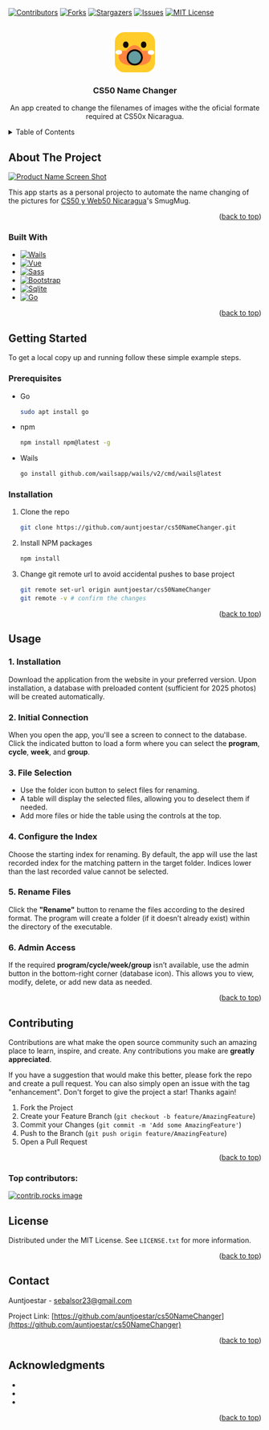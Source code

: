 <!-- Improved compatibility of back to top link: See: https://github.com/othneildrew/Best-README-Template/pull/73 -->
<a id="readme-top"></a>
<!--
*** Thanks for checking out the Best-README-Template. If you have a suggestion
*** that would make this better, please fork the repo and create a pull request
*** or simply open an issue with the tag "enhancement".
*** Don't forget to give the project a star!
*** Thanks again! Now go create something AMAZING! :D
-->



<!-- PROJECT SHIELDS -->
<!--
*** I'm using markdown "reference style" links for readability.
*** Reference links are enclosed in brackets [ ] instead of parentheses ( ).
*** See the bottom of this document for the declaration of the reference variables
*** for contributors-url, forks-url, etc. This is an optional, concise syntax you may use.
*** https://www.markdownguide.org/basic-syntax/#reference-style-links
-->
[![Contributors][contributors-shield]][contributors-url]
[![Forks][forks-shield]][forks-url]
[![Stargazers][stars-shield]][stars-url]
[![Issues][issues-shield]][issues-url]
[![MIT License][license-shield]][license-url]



<!-- PROJECT LOGO -->
<br />
<div align="center">
  <a href="https://github.com/Auntjoestar/cs50NameChanger">
    <img src="./resources/appicon.png" alt="Logo" width="80" height="80">
  </a>

<h3 align="center">CS50 Name Changer</h3>

  <p align="center">
    An app created to change the filenames of images withe the oficial formate required at CS50x Nicaragua.
    <br />
  </p>
</div>



<!-- TABLE OF CONTENTS -->
<details>
  <summary>Table of Contents</summary>
  <ol>
    <li>
      <a href="#about-the-project">About The Project</a>
      <ul>
        <li><a href="#built-with">Built With</a></li>
      </ul>
    </li>
    <li>
      <a href="#getting-started">Getting Started</a>
      <ul>
        <li><a href="#prerequisites">Prerequisites</a></li>
        <li><a href="#installation">Installation</a></li>
      </ul>
    </li>
    <li><a href="#usage">Usage</a></li>
    <li><a href="#roadmap">Roadmap</a></li>
    <li><a href="#contributing">Contributing</a></li>
    <li><a href="#license">License</a></li>
    <li><a href="#contact">Contact</a></li>
    <li><a href="#acknowledgments">Acknowledgments</a></li>
  </ol>
</details>



<!-- ABOUT THE PROJECT -->
## About The Project

[![Product Name Screen Shot][product-screenshot]](./resources/Screenshot%202024-12-06%20225255.png)

This app starts as a personal projecto to automate the name changing of the pictures for [CS50 y Web50 Nicaragua](https://code-fu.net.ni/)'s SmugMug.

<p align="right">(<a href="#readme-top">back to top</a>)</p>



### Built With

* [![Wails][Wails]][Wails-url]
* [![Vue][Vue.js]][Vue-url]
* [![Sass][Sass]][Sass-url]
* [![Bootstrap][Bootstrap.com]][Bootstrap-url]
* [![Sqlite][Sqlite.com]][sqlite-url]
* [![Go][Go.com]][Go-url]
<p align="right">(<a href="#readme-top">back to top</a>)</p>



<!-- GETTING STARTED -->
## Getting Started

To get a local copy up and running follow these simple example steps.

### Prerequisites
* Go
  ```sh
  sudo apt install go
  ```
* npm
  ```sh
  npm install npm@latest -g
  ```
* Wails
  ```sh
  go install github.com/wailsapp/wails/v2/cmd/wails@latest
  ```

### Installation

1. Clone the repo
   ```sh
   git clone https://github.com/auntjoestar/cs50NameChanger.git
   ```
3. Install NPM packages
   ```sh
   npm install
   ```
5. Change git remote url to avoid accidental pushes to base project
   ```sh
   git remote set-url origin auntjoestar/cs50NameChanger
   git remote -v # confirm the changes
   ```

<p align="right">(<a href="#readme-top">back to top</a>)</p>



<!-- USAGE EXAMPLES -->
## Usage

### 1. Installation  
Download the application from the website in your preferred version. Upon installation, a database with preloaded content (sufficient for 2025 photos) will be created automatically.

### 2. Initial Connection  
When you open the app, you'll see a screen to connect to the database. Click the indicated button to load a form where you can select the **program**, **cycle**, **week**, and **group**.

### 3. File Selection  
- Use the folder icon button to select files for renaming.  
- A table will display the selected files, allowing you to deselect them if needed.  
- Add more files or hide the table using the controls at the top.

### 4. Configure the Index  
Choose the starting index for renaming. By default, the app will use the last recorded index for the matching pattern in the target folder. Indices lower than the last recorded value cannot be selected.

### 5. Rename Files  
Click the **"Rename"** button to rename the files according to the desired format. The program will create a folder (if it doesn’t already exist) within the directory of the executable.

### 6. Admin Access  
If the required **program/cycle/week/group** isn’t available, use the admin button in the bottom-right corner (database icon). This allows you to view, modify, delete, or add new data as needed.



<p align="right">(<a href="#readme-top">back to top</a>)</p>




<!-- CONTRIBUTING -->
## Contributing

Contributions are what make the open source community such an amazing place to learn, inspire, and create. Any contributions you make are **greatly appreciated**.

If you have a suggestion that would make this better, please fork the repo and create a pull request. You can also simply open an issue with the tag "enhancement".
Don't forget to give the project a star! Thanks again!

1. Fork the Project
2. Create your Feature Branch (`git checkout -b feature/AmazingFeature`)
3. Commit your Changes (`git commit -m 'Add some AmazingFeature'`)
4. Push to the Branch (`git push origin feature/AmazingFeature`)
5. Open a Pull Request

<p align="right">(<a href="#readme-top">back to top</a>)</p>

### Top contributors:

<a href="https://github.com/auntjoestar/cs50NameChanger/graphs/contributors">
  <img src="https://contrib.rocks/image?repo=auntjoestar/cs50NameChanger" alt="contrib.rocks image" />
</a>



<!-- LICENSE -->
## License

Distributed under the MIT License. See `LICENSE.txt` for more information.

<p align="right">(<a href="#readme-top">back to top</a>)</p>



<!-- CONTACT -->
## Contact

Auntjoestar - sebalsor23@gmail.com

Project Link: [https://github.com/auntjoestar/cs50NameChanger](https://github.com/auntjoestar/cs50NameChanger)

<p align="right">(<a href="#readme-top">back to top</a>)</p>



<!-- ACKNOWLEDGMENTS -->
## Acknowledgments

* []()
* []()
* []()

<p align="right">(<a href="#readme-top">back to top</a>)</p>



<!-- MARKDOWN LINKS & IMAGES -->
<!-- https://www.markdownguide.org/basic-syntax/#reference-style-links -->
[contributors-shield]: https://img.shields.io/github/contributors/auntjoestar/cs50NameChanger.svg?style=for-the-badge
[contributors-url]: https://github.com/auntjoestar/cs50NameChanger/graphs/contributors
[forks-shield]: https://img.shields.io/github/forks/auntjoestar/cs50NameChanger.svg?style=for-the-badge
[forks-url]: https://github.com/auntjoestar/cs50NameChanger/network/members
[stars-shield]: https://img.shields.io/github/stars/auntjoestar/cs50NameChanger.svg?style=for-the-badge
[stars-url]: https://github.com/auntjoestar/cs50NameChanger/stargazers
[issues-shield]: https://img.shields.io/github/issues/auntjoestar/cs50NameChanger.svg?style=for-the-badge
[issues-url]: https://github.com/auntjoestar/cs50NameChanger/issues
[license-shield]: https://img.shields.io/github/license/auntjoestar/cs50NameChanger.svg?style=for-the-badge
[license-url]: https://github.com/auntjoestar/cs50NameChanger/blob/master/LICENSE.txt
[linkedin-shield]: https://img.shields.io/badge/-LinkedIn-black.svg?style=for-the-badge&logo=linkedin&colorB=555
[product-screenshot]: images/screenshot.png
[Wails]: https://img.shields.io/badge/Wails-DF0000?style=for-the-badge&logo=wails&logoColor=white
[wails-url]: https://wails.io/
[Sass]: https://img.shields.io/badge/Sass-CC6699?style=for-the-badge&logo=sass&logoColor=white
[Sass-url]: https://reactjs.org/
[Vue.js]: https://img.shields.io/badge/Vue.js-35495E?style=for-the-badge&logo=vuedotjs&logoColor=4FC08D
[Vue-url]: https://vuejs.org/
[Bootstrap.com]: https://img.shields.io/badge/Bootstrap-563D7C?style=for-the-badge&logo=bootstrap&logoColor=white
[Bootstrap-url]: https://getbootstrap.com
[Sqlite.com]: https://img.shields.io/badge/Sqlite-003B57?style=for-the-badge&logo=sqlite&logoColor=white
[Sqlite-url]: https://www.sqlite.org/
[Go.com]: https://img.shields.io/badge/Go-00ADD8?style=for-the-badge&logo=go&logoColor=white
[Go-url]: https://go.dev/
